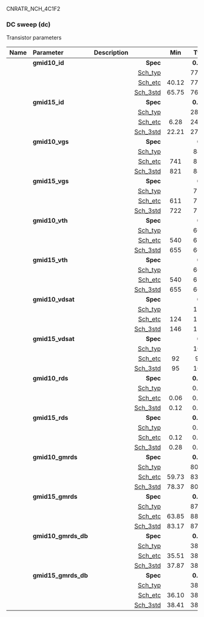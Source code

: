 CNRATR_NCH_4C1F2

### DC sweep (dc)

Transistor parameters



|**Name**|**Parameter**|**Description**| |**Min**|**Typ**|**Max**| Unit|
|:---|:---|:---|---:|:---:|:---:|:---:| ---:|
||**gmid10\_id** | | **Spec**  |  | **0.00** |  | **uA** |
| | | |<a href='results/dc_Sch_typical.html'>Sch_typ</a>| | 77.60 |  | |
| | | |<a href='results/dc_Sch_etc.html'>Sch_etc</a>|40.12 | 77.28 | 121.10 | |
| | | |<a href='results/dc_Sch_mc.html'>Sch_3std</a>|65.75 | 76.88 | 88.01 | |
||**gmid15\_id** | | **Spec**  |  | **0.00** |  | **uA** |
| | | |<a href='results/dc_Sch_typical.html'>Sch_typ</a>| | 28.04 |  | |
| | | |<a href='results/dc_Sch_etc.html'>Sch_etc</a>|6.28 | 24.76 | 53.78 | |
| | | |<a href='results/dc_Sch_mc.html'>Sch_3std</a>|22.21 | 27.64 | 33.07 | |
||**gmid10\_vgs** | | **Spec**  |  | **0** |  | **mV** |
| | | |<a href='results/dc_Sch_typical.html'>Sch_typ</a>| | 849 |  | |
| | | |<a href='results/dc_Sch_etc.html'>Sch_etc</a>|741 | 838 | 943 | |
| | | |<a href='results/dc_Sch_mc.html'>Sch_3std</a>|821 | 847 | 873 | |
||**gmid15\_vgs** | | **Spec**  |  | **0** |  | **mV** |
| | | |<a href='results/dc_Sch_typical.html'>Sch_typ</a>| | 756 |  | |
| | | |<a href='results/dc_Sch_etc.html'>Sch_etc</a>|611 | 726 | 859 | |
| | | |<a href='results/dc_Sch_mc.html'>Sch_3std</a>|722 | 753 | 785 | |
||**gmid10\_vth** | | **Spec**  |  | **0** |  | **mV** |
| | | |<a href='results/dc_Sch_typical.html'>Sch_typ</a>| | 667 |  | |
| | | |<a href='results/dc_Sch_etc.html'>Sch_etc</a>|540 | 652 | 765 | |
| | | |<a href='results/dc_Sch_mc.html'>Sch_3std</a>|655 | 665 | 676 | |
||**gmid15\_vth** | | **Spec**  |  | **0** |  | **mV** |
| | | |<a href='results/dc_Sch_typical.html'>Sch_typ</a>| | 667 |  | |
| | | |<a href='results/dc_Sch_etc.html'>Sch_etc</a>|540 | 652 | 765 | |
| | | |<a href='results/dc_Sch_mc.html'>Sch_3std</a>|655 | 665 | 676 | |
||**gmid10\_vdsat** | | **Spec**  |  | **0** |  | **mV** |
| | | |<a href='results/dc_Sch_typical.html'>Sch_typ</a>| | 155 |  | |
| | | |<a href='results/dc_Sch_etc.html'>Sch_etc</a>|124 | 157 | 180 | |
| | | |<a href='results/dc_Sch_mc.html'>Sch_3std</a>|146 | 154 | 162 | |
||**gmid15\_vdsat** | | **Spec**  |  | **0** |  | **mV** |
| | | |<a href='results/dc_Sch_typical.html'>Sch_typ</a>| | 104 |  | |
| | | |<a href='results/dc_Sch_etc.html'>Sch_etc</a>|92 | 96 | 102 | |
| | | |<a href='results/dc_Sch_mc.html'>Sch_3std</a>|95 | 104 | 112 | |
||**gmid10\_rds** | | **Spec**  |  | **0.00** |  | **MOhm** |
| | | |<a href='results/dc_Sch_typical.html'>Sch_typ</a>| | 0.13 |  | |
| | | |<a href='results/dc_Sch_etc.html'>Sch_etc</a>|0.06 | 0.13 | 0.35 | |
| | | |<a href='results/dc_Sch_mc.html'>Sch_3std</a>|0.12 | 0.13 | 0.14 | |
||**gmid15\_rds** | | **Spec**  |  | **0.00** |  | **MOhm** |
| | | |<a href='results/dc_Sch_typical.html'>Sch_typ</a>| | 0.32 |  | |
| | | |<a href='results/dc_Sch_etc.html'>Sch_etc</a>|0.12 | 0.37 | 1.72 | |
| | | |<a href='results/dc_Sch_mc.html'>Sch_3std</a>|0.28 | 0.32 | 0.36 | |
||**gmid10\_gmrds** | | **Spec**  |  | **0.00** |  | **V** |
| | | |<a href='results/dc_Sch_typical.html'>Sch_typ</a>| | 80.92 |  | |
| | | |<a href='results/dc_Sch_etc.html'>Sch_etc</a>|59.73 | 83.26 | 118.23 | |
| | | |<a href='results/dc_Sch_mc.html'>Sch_3std</a>|78.37 | 80.86 | 83.35 | |
||**gmid15\_gmrds** | | **Spec**  |  | **0.00** |  | **V** |
| | | |<a href='results/dc_Sch_typical.html'>Sch_typ</a>| | 87.36 |  | |
| | | |<a href='results/dc_Sch_etc.html'>Sch_etc</a>|63.85 | 88.25 | 121.17 | |
| | | |<a href='results/dc_Sch_mc.html'>Sch_3std</a>|83.17 | 87.23 | 91.30 | |
||**gmid10\_gmrds\_db** | | **Spec**  |  | **0.00** |  | **dB** |
| | | |<a href='results/dc_Sch_typical.html'>Sch_typ</a>| | 38.14 |  | |
| | | |<a href='results/dc_Sch_etc.html'>Sch_etc</a>|35.51 | 38.25 | 41.44 | |
| | | |<a href='results/dc_Sch_mc.html'>Sch_3std</a>|37.87 | 38.13 | 38.40 | |
||**gmid15\_gmrds\_db** | | **Spec**  |  | **0.00** |  | **dB** |
| | | |<a href='results/dc_Sch_typical.html'>Sch_typ</a>| | 38.83 |  | |
| | | |<a href='results/dc_Sch_etc.html'>Sch_etc</a>|36.10 | 38.73 | 41.66 | |
| | | |<a href='results/dc_Sch_mc.html'>Sch_3std</a>|38.41 | 38.81 | 39.22 | |

